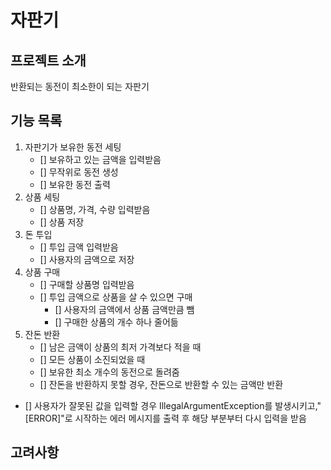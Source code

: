# 자판기

## 프로젝트 소개
반환되는 동전이 최소한이 되는 자판기

## 기능 목록
1. 자판기가 보유한 동전 세팅
   - [] 보유하고 있는 금액을 입력받음
   - [] 무작위로 동전 생성
   - [] 보유한 동전 출력
2. 상품 세팅
   - [] 상품명, 가격, 수량 입력받음
   - [] 상품 저장
3. 돈 투입
   - [] 투입 금액 입력받음
   - [] 사용자의 금액으로 저장
4. 상품 구매
   - [] 구매할 상품명 입력받음
   - [] 투입 금액으로 상품을 살 수 있으면 구매
     - [] 사용자의 금액에서 상품 금액만큼 뺌
     - [] 구매한 상품의 개수 하나 줄어듦
5. 잔돈 반환
   - [] 남은 금액이 상품의 최저 가격보다 적을 때
   - [] 모든 상품이 소진되었을 때
   - [] 보유한 최소 개수의 동전으로 돌려줌
   - [] 잔돈을 반환하지 못할 경우, 잔돈으로 반환할 수 있는 금액만 반환

- [] 사용자가 잘못된 값을 입력할 경우 IllegalArgumentException를 발생시키고,"[ERROR]"로 시작하는 에러 메시지를 출력 후 해당 부분부터 다시 입력을 받음

## 고려사항
